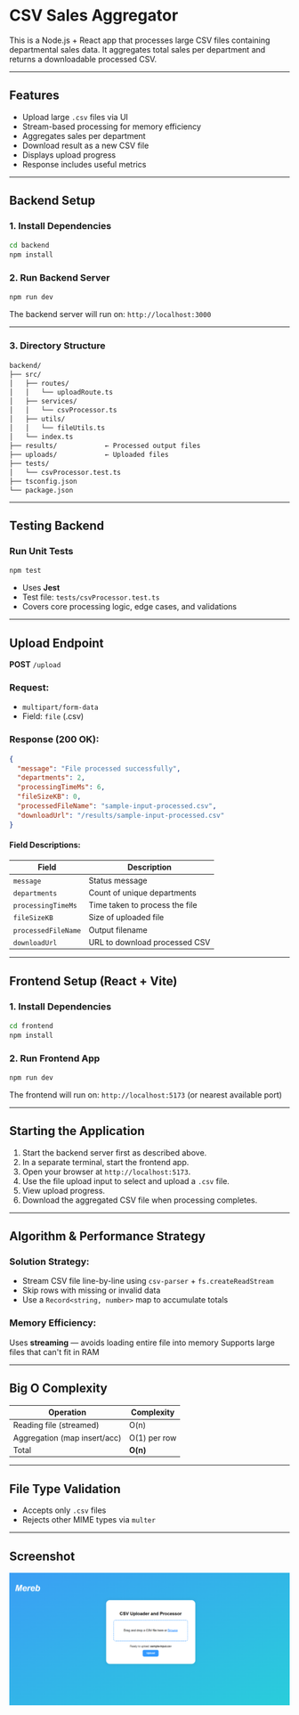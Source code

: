 
# CSV Sales Aggregator

This is a Node.js + React app that processes large CSV files containing departmental sales data. It aggregates total sales per department and returns a downloadable processed CSV.

---

##  Features

- Upload large `.csv` files via UI
- Stream-based processing for memory efficiency
- Aggregates sales per department
- Download result as a new CSV file
- Displays upload progress
- Response includes useful metrics

---



##  Backend Setup

### 1. Install Dependencies

```bash
cd backend
npm install
````

### 2. Run Backend Server

```bash
npm run dev
```

The backend server will run on: `http://localhost:3000`

---

### 3. Directory Structure

```
backend/
├── src/
│   ├── routes/
│   │   └── uploadRoute.ts
│   ├── services/
│   │   └── csvProcessor.ts
│   ├── utils/
│   │   └── fileUtils.ts
│   └── index.ts
├── results/            ← Processed output files
├── uploads/            ← Uploaded files
├── tests/
│   └── csvProcessor.test.ts
├── tsconfig.json
└── package.json
```

---

## Testing Backend

### Run Unit Tests

```bash
npm test
```

* Uses **Jest**
* Test file: `tests/csvProcessor.test.ts`
* Covers core processing logic, edge cases, and validations

---

## Upload Endpoint

**POST** `/upload`

### Request:

* `multipart/form-data`
* Field: `file` (.csv)

###  Response (200 OK):

```json
{
  "message": "File processed successfully",
  "departments": 2,
  "processingTimeMs": 6,
  "fileSizeKB": 0,
  "processedFileName": "sample-input-processed.csv",
  "downloadUrl": "/results/sample-input-processed.csv"
}
```

#### Field Descriptions:

| Field               | Description                    |
| ------------------- | ------------------------------ |
| `message`           | Status message                 |
| `departments`       | Count of unique departments    |
| `processingTimeMs`  | Time taken to process the file |
| `fileSizeKB`        | Size of uploaded file          |
| `processedFileName` | Output filename                |
| `downloadUrl`       | URL to download processed CSV  |

---

##  Frontend Setup (React + Vite)

### 1. Install Dependencies

```bash
cd frontend
npm install
```

### 2. Run Frontend App

```bash
npm run dev
```

The frontend will run on: `http://localhost:5173` (or nearest available port)

---

##  Starting the Application

1. Start the backend server first as described above.
2. In a separate terminal, start the frontend app.
3. Open your browser at `http://localhost:5173`.
4. Use the file upload input to select and upload a `.csv` file.
5. View upload progress.
6. Download the aggregated CSV file when processing completes.

---

##  Algorithm & Performance Strategy

### Solution Strategy:

* Stream CSV file line-by-line using `csv-parser` + `fs.createReadStream`
* Skip rows with missing or invalid data
* Use a `Record<string, number>` map to accumulate totals

### Memory Efficiency:

 Uses **streaming** — avoids loading entire file into memory
 Supports large files that can't fit in RAM

---

##  Big O Complexity

| Operation                    | Complexity   |
| ---------------------------- | ------------ |
| Reading file (streamed)      | O(n)         |
| Aggregation (map insert/acc) | O(1) per row |
| Total                        | **O(n)**     |

---

##  File Type Validation

* Accepts only `.csv` files
* Rejects other MIME types via `multer`

---

##  Screenshot

![App Screenshot](frontend/src/assets/Screenshot-2025-06-19-061654.png)

